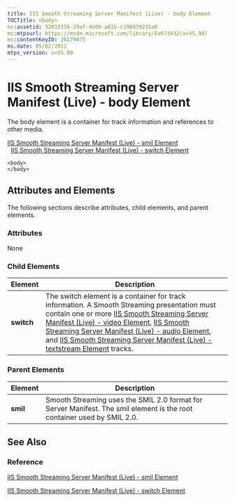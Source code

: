 ```yaml
---
title: IIS Smooth Streaming Server Manifest (Live) - body Element
TOCTitle: <body>
ms:assetid: 32015356-29af-4e0b-a81b-c198939235a0
ms:mtpsurl: https://msdn.microsoft.com/library/Ee673432(v=VS.90)
ms:contentKeyID: 26179475
ms.date: 05/02/2012
mtps_version: v=VS.90
---
```


# IIS Smooth Streaming Server Manifest (Live) - body Element

The body element is a container for track information and references to other media.

[IIS Smooth Streaming Server Manifest (Live) - smil Element](iis-smooth-streaming-server-manifest-live-smil-element.md)  
  [IIS Smooth Streaming Server Manifest (Live) - switch Element](iis-smooth-streaming-server-manifest-live-switch-element.md)  

    <body>
    </body>

## Attributes and Elements

The following sections describe attributes, child elements, and parent elements.

### Attributes

None

### Child Elements

|Element|Description|
|--- |--- |
|**switch**|The switch element is a container for track information. A Smooth Streaming presentation must contain one or more <a href="iis-smooth-streaming-server-manifest-live-video-element.md">IIS Smooth Streaming Server Manifest (Live) - video Element</a>, <a href="iis-smooth-streaming-server-manifest-live-audio-element.md">IIS Smooth Streaming Server Manifest (Live) - audio Element</a>, and <a href="iis-smooth-streaming-server-manifest-live-textstream-element.md">IIS Smooth Streaming Server Manifest (Live) - textstream Element</a> tracks.|

### Parent Elements

|Element|Description|
|--- |--- |
|**smil**|Smooth Streaming uses the SMIL 2.0 format for Server Manifest. The smil element is the root container used by SMIL 2.0.|

## See Also

### Reference

[IIS Smooth Streaming Server Manifest (Live) - smil Element](iis-smooth-streaming-server-manifest-live-smil-element.md)

[IIS Smooth Streaming Server Manifest (Live) - switch Element](iis-smooth-streaming-server-manifest-live-switch-element.md)

